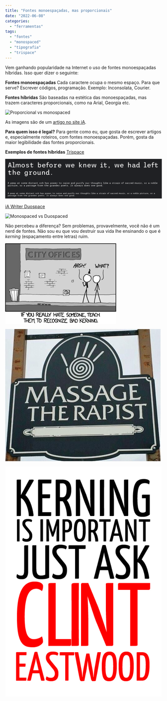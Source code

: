 ```yaml
---
title: "Fontes monoespaçadas, mas proporcionais"
date: "2022-06-08"
categories: 
  - "ferramentas"
tags: 
  - "fontes"
  - "monospaced"
  - "tipografia"
  - "trispace"
---
```


Vem ganhando popularidade na Internet o uso de fontes monoespaçadas híbridas. Isso quer dizer o seguinte:

**Fontes monoespaçadas** Cada caractere ocupa o mesmo espaço. Para que serve? Escrever códigos, programação. Exemplo: Inconsolata, Courier.

**Fontes híbridas** São baseadas na estética das monoespaçadas, mas trazem caracteres proporcionais, como na Arial, Georgia etc.

![Proporcional vs monospaced](https://eduf.me/wp-content/uploads/2022/06/Proportional-vs-Monospace.webp)

As imagens são de um [artigo no site iA](https://ia.net/topics/in-search-of-the-perfect-writing-font).

**Para quem isso é legal?** Para gente como eu, que gosta de escrever artigos e, especialmente roteiros, com fontes monoespaçadas. Porém, gosta da maior legibilidade das fontes proporcionais.

**Exemplos de fontes híbridas** [Trispace](https://fonts.google.com/specimen/Trispace)

![Trispace](images/trispace.png)

[iA Writer Duospace](https://ia.net/topics/in-search-of-the-perfect-writing-font)

![Monospaced vs Duospaced](https://eduf.me/wp-content/uploads/2022/06/Monospace-and-Duospace.webp)

Não percebeu a diferença? Sem problemas, provavelmente, você não é um nerd de fontes. Não sou eu que vou destruir sua vida lhe ensinando o que é _kerning_ (espaçamento entre letras) ruim.

![Original XKCD Kerning Comics](images/kerning.png)

![Bad Kerning Therapist](images/Iblamexkcdforteachingmeaboutbadkerning_a563c3c0a1036735d5a82d25d3b59c6f.jpg)

![Clint Eastwood Bad Kerning](images/mskcQ.jpg)
